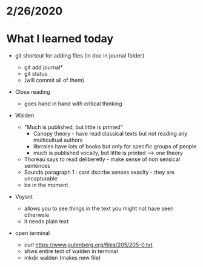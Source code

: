 # 2/26/2020

# What I learned today 
- git shortcut for adding files (in doc in journal folder)
    - git add journal*
    - git status 
    - (will commit all of them)

- Close reading 
    - goes hand in hand with critical thinking 

- Walden 
    - "Much is published, but little is printed" 
        - Canopy theory - have read classical texts but not reading any multicultual authors 
        - librraies have lots of books but only for specific groups of people 
        - much is published vocally, but little is printed --> one theory 
    - Thoreau says to read deliberetly - make sense of non sensical sentences 
    - Sounds paragraph 1 : cant dscirbe senses exaclty - they are uncapturable 
    - be in the moment 
- Voyant 
    - allows you to see things in the text you might not have seen otherwsie 
    - it needs plain text 

- open terminal 
    - curl https://www.gutenberg.org/files/205/205-0.txt
    - shws entire text of walden in terminal 
    - mkdir walden (makes new file)